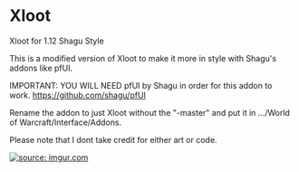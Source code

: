 # Xloot

Xloot for 1.12 Shagu Style

This is a modified version of Xloot to make it more in style with Shagu's addons like pfUI.

IMPORTANT: YOU WILL NEED pfUI by Shagu in order for this addon to work. https://github.com/shagu/pfUI

Rename the addon to just Xloot without the "-master" and put it in .../World of Warcraft/Interface/Addons.

Please note that I dont take credit for either art or code.

<a href="http://imgur.com/mYLC4p1"><img src="http://i.imgur.com/mYLC4p1.png" title="source: imgur.com" /></a>
